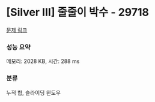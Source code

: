 # [Silver III] 줄줄이 박수 - 29718 

[문제 링크](https://www.acmicpc.net/problem/29718) 

### 성능 요약

메모리: 2028 KB, 시간: 288 ms

### 분류

누적 합, 슬라이딩 윈도우
